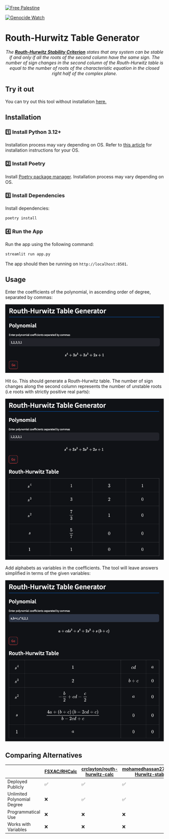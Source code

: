 [![Free Palestine](https://hinds-banner.vercel.app/free-palestine?variant=graphite)](https://www.pcrf.net/)

[![Genocide Watch](https://hinds-banner.vercel.app/genocide-watch?variant=graphite)](https://www.pcrf.net/)

# Routh-Hurwitz Table Generator

<p align="center">
    <i>The <strong><a href="https://en.wikipedia.org/wiki/Routh%E2%80%93Hurwitz_stability_criterion">Routh-Hurwitz Stability Criterion</a></strong> states that any system can be stable if and only if all the roots of the second column have the same sign. The number of sign changes in the second column of the Routh-Hurwitz table is equal to the number of roots of the characteristic equation in the closed right half of the complex plane.</i>
</p>

## Try it out

You can try out this tool without installation [here.](https://routhhurwitz.streamlit.app/)

## Installation

### :one: Install Python 3.12+

Installation process may vary depending on OS. Refer to [this article](https://realpython.com/installing-python/) for installation instructions for your OS.

### :two: Install Poetry

Install [Poetry package manager](https://python-poetry.org/). Installation process may vary depending on OS.

### :three: Install Dependencies

Install dependencies:

```bash
poetry install
```

### :four: Run the App

Run the app using the following command:

```bash
streamlit run app.py
```

The app should then be running on `http://localhost:8501`.

## Usage

Enter the coefficients of the polynomial, in ascending order of degree, separated by commas:

![Polynomial](img/polynomial.png)

Hit `Go`. This should generate a Routh-Hurwitz table. The number of sign changes along the second column represents the number of unstable roots (i.e roots with strictly positive real parts):

![Routh Hurwitz Table](img/table.png)

Add alphabets as variables in the coefficients. The tool will leave answers simplified in terms of the given variables:

![Routh Hurwitz Table with Variables](img/table_with_variables.png)

## Comparing Alternatives

&nbsp; | [FSXAC/RHCalc](https://github.com/FSXAC/RHCalc) | [crclayton/routh-hurwitz-calc](https://github.com/crclayton/routh-hurwitz-calc) | [mohamedhassan279/Routh-Hurwitz-stability](https://github.com/mohamedhassan279/Routh-Hurwitz-stability) | [alvii147/RouthHurwitz](https://github.com/alvii147/RouthHurwitz)
--- | --- | --- | --- | ---
Deployed Publicly | :white_check_mark: | :white_check_mark: | :white_check_mark: | :white_check_mark:
Unlimited Polynomial Degree | :x: | :white_check_mark: | :white_check_mark: | :white_check_mark:
Programmatical Use | :x: | :x: | :x: | :white_check_mark:
Works with Variables | :x: | :x: | :x: | :white_check_mark:
